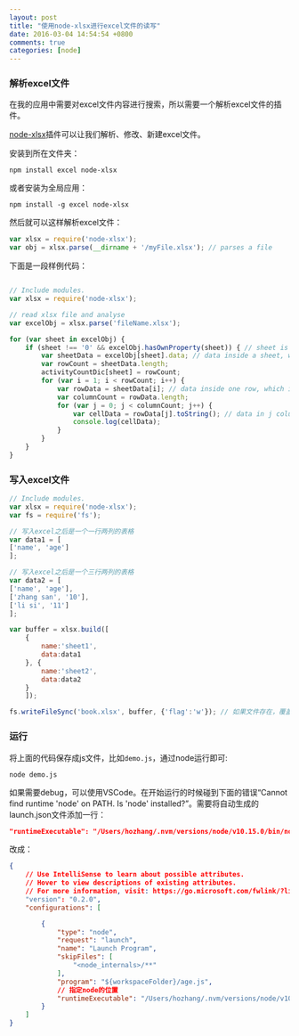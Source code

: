 ```yaml
---
layout: post
title: "使用node-xlsx进行excel文件的读写"
date: 2016-03-04 14:54:54 +0800
comments: true
categories: [node]
---
```


### 解析excel文件
在我的应用中需要对excel文件内容进行搜索，所以需要一个解析excel文件的插件。

[node-xlsx](https://www.npmjs.com/package/node-xlsx)插件可以让我们解析、修改、新建excel文件。

<!-- more -->

安装到所在文件夹：

```
npm install excel node-xlsx
```

或者安装为全局应用：

```
npm install -g excel node-xlsx
```

然后就可以这样解析excel文件：

```javascript
var xlsx = require('node-xlsx');
var obj = xlsx.parse(__dirname + '/myFile.xlsx'); // parses a file 
```

下面是一段样例代码：

```javascript

// Include modules.
var xlsx = require('node-xlsx');

// read xlsx file and analyse
var excelObj = xlsx.parse('fileName.xlsx');

for (var sheet in excelObj) {
	if (sheet !== '0' && excelObj.hasOwnProperty(sheet)) { // sheet is '0', '1', ...
		var sheetData = excelObj[sheet].data; // data inside a sheet, which is an two-dimention array
		var rowCount = sheetData.length;
		activityCountDic[sheet] = rowCount;
		for (var i = 1; i < rowCount; i++) {
			var rowData = sheetData[i]; // data inside one row, which is an one-dimention array
			var columnCount = rowData.length;
			for (var j = 0; j < columnCount; j++) {
				var cellData = rowData[j].toString(); // data in j column of the given row
				console.log(cellData);
			}
		}
	}
}
```

### 写入excel文件

```javascript
// Include modules.
var xlsx = require('node-xlsx');
var fs = require('fs');

// 写入excel之后是一个一行两列的表格
var data1 = [
['name', 'age']
];

// 写入excel之后是一个三行两列的表格
var data2 = [
['name', 'age'], 
['zhang san', '10'], 
['li si', '11']
];

var buffer = xlsx.build([
	{
		name:'sheet1',
		data:data1
	}, {
		name:'sheet2',
		data:data2
	}
	]);

fs.writeFileSync('book.xlsx', buffer, {'flag':'w'}); // 如果文件存在，覆盖
```

### 运行

将上面的代码保存成js文件，比如`demo.js`，通过node运行即可:

```
node demo.js
```

如果需要debug，可以使用VSCode。在开始运行的时候碰到下面的错误“Cannot find runtime 'node' on PATH. Is 'node' installed?”。需要将自动生成的launch.json文件添加一行：

```json
"runtimeExecutable": "/Users/hozhang/.nvm/versions/node/v10.15.0/bin/node"
```
改成：

```json
{
    // Use IntelliSense to learn about possible attributes.
    // Hover to view descriptions of existing attributes.
    // For more information, visit: https://go.microsoft.com/fwlink/?linkid=830387
    "version": "0.2.0",
    "configurations": [

        {
            "type": "node",
            "request": "launch",
            "name": "Launch Program",
            "skipFiles": [
                "<node_internals>/**"
            ],
            "program": "${workspaceFolder}/age.js",
			// 指定node的位置
            "runtimeExecutable": "/Users/hozhang/.nvm/versions/node/v10.15.0/bin/node"
        }
    ]
}
```